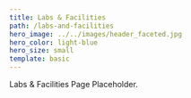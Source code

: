 ```yaml
---
title: Labs & Facilities
path: /labs-and-facilities
hero_image: ../../images/header_faceted.jpg
hero_color: light-blue
hero_size: small
template: basic
---
```

Labs & Facilities Page Placeholder.